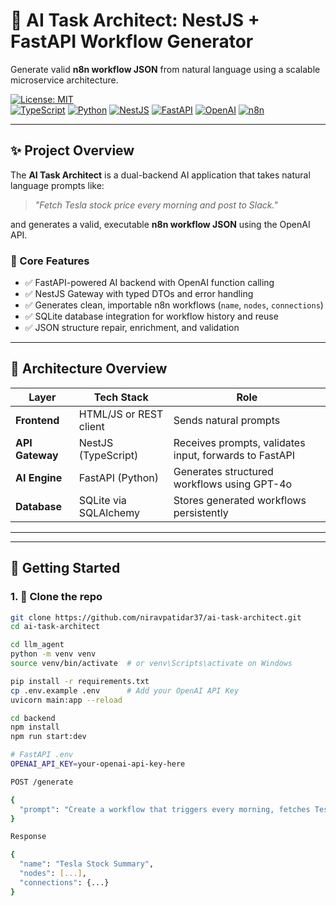 # 🤖 AI Task Architect: NestJS + FastAPI Workflow Generator

Generate valid **n8n workflow JSON** from natural language using a scalable microservice architecture.

[![License: MIT](https://img.shields.io/badge/License-MIT-yellow.svg)](https://opensource.org/licenses/MIT)  
[![TypeScript](https://img.shields.io/badge/TypeScript-3178C6?style=for-the-badge&logo=typescript&logoColor=white)](https://www.typescriptlang.org/)
[![Python](https://img.shields.io/badge/Python-3776AB?style=for-the-badge&logo=python&logoColor=white)](https://www.python.org/)
[![NestJS](https://img.shields.io/badge/NestJS-E0234E?style=for-the-badge&logo=nestjs&logoColor=white)](https://nestjs.com/)
[![FastAPI](https://img.shields.io/badge/FastAPI-009688?style=for-the-badge&logo=fastapi&logoColor=white)](https://fastapi.tiangolo.com/)
[![OpenAI](https://img.shields.io/badge/OpenAI-412991?style=for-the-badge&logo=openai&logoColor=white)](https://openai.com/)
[![n8n](https://img.shields.io/badge/n8n-FE8040?style=for-the-badge&logo=n8n&logoColor=white)](https://n8n.io/)


---

## ✨ Project Overview

The **AI Task Architect** is a dual-backend AI application that takes natural language prompts like:

> _"Fetch Tesla stock price every morning and post to Slack."_

and generates a valid, executable **n8n workflow JSON** using the OpenAI API.

### 🔧 Core Features

- ✅ FastAPI-powered AI backend with OpenAI function calling
- ✅ NestJS Gateway with typed DTOs and error handling
- ✅ Generates clean, importable n8n workflows (`name`, `nodes`, `connections`)
- ✅ SQLite database integration for workflow history and reuse
- ✅ JSON structure repair, enrichment, and validation

---

## 🧱 Architecture Overview

| Layer | Tech Stack | Role |
|-------|------------|------|
| **Frontend** | HTML/JS or REST client | Sends natural prompts |
| **API Gateway** | NestJS (TypeScript) | Receives prompts, validates input, forwards to FastAPI |
| **AI Engine** | FastAPI (Python) | Generates structured workflows using GPT-4o |
| **Database** | SQLite via SQLAlchemy | Stores generated workflows persistently |

---

---

## 🚀 Getting Started

### 1. 🧠 Clone the repo

```bash
git clone https://github.com/niravpatidar37/ai-task-architect.git
cd ai-task-architect

cd llm_agent
python -m venv venv
source venv/bin/activate  # or venv\Scripts\activate on Windows

pip install -r requirements.txt
cp .env.example .env      # Add your OpenAI API Key
uvicorn main:app --reload

cd backend
npm install
npm run start:dev

# FastAPI .env
OPENAI_API_KEY=your-openai-api-key-here

POST /generate

{
  "prompt": "Create a workflow that triggers every morning, fetches Tesla's stock price, and posts it to Slack."
}

Response 

{
  "name": "Tesla Stock Summary",
  "nodes": [...],
  "connections": {...}
}
